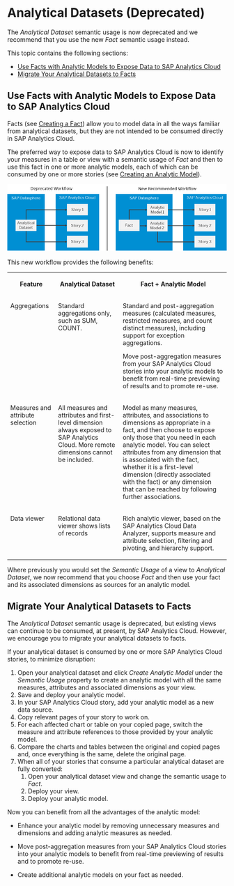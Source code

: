 <!-- loio70dab71147834c20b98ead017d7c5d8a -->

# Analytical Datasets \(Deprecated\)

The *Analytical Dataset* semantic usage is now deprecated and we recommend that you use the new *Fact* semantic usage instead.

This topic contains the following sections:

-   [Use Facts with Analytic Models to Expose Data to SAP Analytics Cloud](analytical-datasets-deprecated-70dab71.md#loio70dab71147834c20b98ead017d7c5d8a__section_use_facts)
-   [Migrate Your Analytical Datasets to Facts](analytical-datasets-deprecated-70dab71.md#loio70dab71147834c20b98ead017d7c5d8a__section_migrate_to_facts)



<a name="loio70dab71147834c20b98ead017d7c5d8a__section_use_facts"/>

## Use Facts with Analytic Models to Expose Data to SAP Analytics Cloud

Facts \(see [Creating a Fact](creating-a-fact-30089bd.md)\) allow you to model data in all the ways familiar from analytical datasets, but they are not intended to be consumed directly in SAP Analytics Cloud.

The preferred way to expose data to SAP Analytics Cloud is now to identify your measures in a table or view with a semantic usage of *Fact* and then to use this fact in one or more analytic models, each of which can be consumed by one or more stories \(see [Creating an Analytic Model](creating-an-analytic-model-e5fbe9e.md)\).

![](images/Fact_vs_Analytical_Dataset_1e4b776.png)

This new workflow provides the following benefits:


<table>
<tr>
<th valign="top">

Feature



</th>
<th valign="top">

Analytical Dataset



</th>
<th valign="top">

Fact + Analytic Model



</th>
</tr>
<tr>
<td valign="top">

Aggregations



</td>
<td valign="top">

Standard aggregations only, such as SUM, COUNT.



</td>
<td valign="top">

Standard and post-aggregation measures \(calculated measures, restricted measures, and count distinct measures\), including support for exception aggregations.

Move post-aggregation measures from your SAP Analytics Cloud stories into your analytic models to benefit from real-time previewing of results and to promote re-use.



</td>
</tr>
<tr>
<td valign="top">

Measures and attribute selection



</td>
<td valign="top">

All measures and attributes and first-level dimension always exposed to SAP Analytics Cloud. More remote dimensions cannot be included.



</td>
<td valign="top">

Model as many measures, attributes, and associations to dimensions as appropriate in a fact, and then choose to expose only those that you need in each analytic model. You can select attributes from any dimension that is associated with the fact, whether it is a first-level dimension \(directly associated with the fact\) or any dimension that can be reached by following further associations.



</td>
</tr>
<tr>
<td valign="top">

Data viewer



</td>
<td valign="top">

Relational data viewer shows lists of records



</td>
<td valign="top">

Rich analytic viewer, based on the SAP Analytics Cloud Data Analyzer, supports measure and attribute selection, filtering and pivoting, and hierarchy support​.



</td>
</tr>
</table>

Where previously you would set the *Semantic Usage* of a view to *Analytical Dataset*, we now recommend that you choose *Fact* and then use your fact and its associated dimensions as sources for an analytic model.



<a name="loio70dab71147834c20b98ead017d7c5d8a__section_migrate_to_facts"/>

## Migrate Your Analytical Datasets to Facts

The *Analytical Dataset* semantic usage is deprecated, but existing views can continue to be consumed, at present, by SAP Analytics Cloud. However, we encourage you to migrate your analytical datasets to facts.

If your analytical dataset is consumed by one or more SAP Analytics Cloud stories, to minimize disruption:

1.  Open your analytical dataset and click *Create Analytic Model* under the *Semantic Usage* property to create an analytic model with all the same measures, attributes and associated dimensions as your view.
2.  Save and deploy your analytic model.
3.  In your SAP Analytics Cloud story, add your analytic model as a new data source.
4.  Copy relevant pages of your story to work on.
5.  For each affected chart or table on your copied page, switch the measure and attribute references to those provided by your analytic model.
6.  Compare the charts and tables between the original and copied pages and, once everything is the same, delete the original page.
7.  When all of your stories that consume a particular analytical dataset are fully converted:
    1.  Open your analytical dataset view and change the semantic usage to *Fact*.
    2.  Deploy your view.
    3.  Deploy your analytic model.


Now you can benefit from all the advantages of the analytic model:

-   Enhance your analytic model by removing unnecessary measures and dimensions and adding analytic measures as needed.
-   Move post-aggregation measures from your SAP Analytics Cloud stories into your analytic models to benefit from real-time previewing of results and to promote re-use.

-   Create additional analytic models on your fact as needed.

